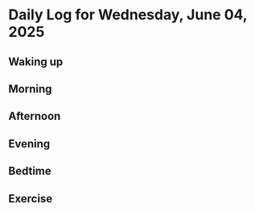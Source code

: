 # Daily Log for Wednesday, June 04, 2025

## Waking up

## Morning

## Afternoon

## Evening

## Bedtime

## Exercise
